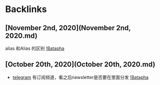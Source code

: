 
# Backlinks
## [November 2nd, 2020](November 2nd, 2020.md)
alias 和Alias 的区别 [!Batapha](!Batapha.md)

## [October 20th, 2020](October 20th, 2020.md)
- [telegram](telegram.md) 有订阅频道，看之后newsletter是否要在里面分发 [!Batapha](!Batapha.md)

